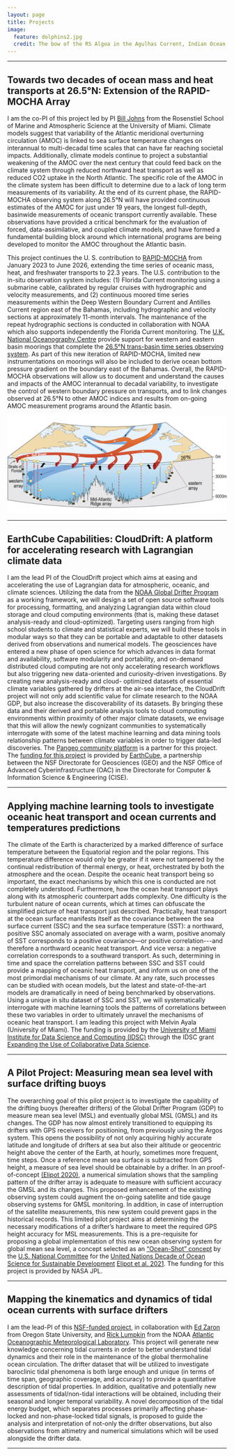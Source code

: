 ```yaml
---
layout: page
title: Projects
image:
  feature: dolphins2.jpg
  credit: The bow of the RS Algoa in the Agulhas Current, Indian Ocean, April 2016
---
```



* * *
## Towards two decades of ocean mass and heat transports at 26.5°N: Extension of the RAPID-MOCHA Array

I am the co-PI of this project led by PI [Bill Johns](https://people.miami.edu/profile/bjohns@rsmas.miami.edu) from the Rosenstiel School of Marine and Atmospheric Science at the University of Miami. Climate models suggest that variability of the Atlantic meridional overturning circulation (AMOC) is linked to sea surface temperature changes on interannual to multi-decadal time scales that can have far reaching societal impacts. Additionally, climate models continue to project a substantial weakening of the AMOC over the next century that could feed back on the climate system through reduced northward heat transport as well as reduced CO2 uptake in the North Atlantic. The specific role of the AMOC in the climate system has been difficult to determine due to a lack of long term measurements of its variability. At the end of its current phase, the RAPID-MOCHA observing system along 26.5°N will have provided continuous estimates of the AMOC for just under 19 years, the longest full-depth, basinwide measurements of oceanic transport currently available. These observations have provided a critical benchmark for the evaluation of forced, data-assimilative, and coupled climate models, and have formed a fundamental building block around which international programs are being developed to monitor the AMOC throughout the Atlantic basin.

This project continues the U. S. contribution to [RAPID-MOCHA](https://mocha.rsmas.miami.edu/mocha/index.html) from January 2023 to June 2026, extending the time series of oceanic mass, heat, and freshwater transports to 22.3 years. The U.S. contribution to the in-situ observation system includes: (1) Florida Current monitoring using a submarine cable, calibrated by regular cruises with hydrographic and velocity measurements, and (2) continuous moored time series measurements within the Deep Western Boundary Current and Antilles Current region east of the Bahamas, including hydrographic and velocity sections at approximately 11-month intervals. The maintenance of the repeat hydrographic sections is conducted in collaboration with NOAA which also supports independently the Florida Current monitoring. The [U.K. National Oceanography Centre](https://noc.ac.uk) provide support for western and eastern basin moorings that complete the [26.5°N trans-basin time series observing system](https://www.rapid.ac.uk/rapidmoc/). As part of this new iteration of RAPID-MOCHA, limited new instrumentations on moorings will also be included to derive ocean bottom pressure gradient on the boundary east of the Bahamas. Overall, the RAPID-MOCHA observations will allow us to document and understand the causes and impacts of the AMOC interannual to decadal variability, to investigate the control of western boundary pressure on transports, and to link changes observed at 26.5°N to other AMOC indices and results from on-going AMOC measurement programs around the Atlantic basin.

![Schematic of RAPID Array in relation to meridional overturning circulation pattern](/images/mocha-method.jpg)

* * *
## EarthCube Capabilities: CloudDrift: A platform for accelerating research with Lagrangian climate data

I am the lead PI of the CloudDrift project which aims at easing and accelerating the use of Lagrangian data for atmospheric, oceanic, and climate sciences. Utilizing the data from the [NOAA Global Drifter Program](https://www.aoml.noaa.gov/phod/gdp/) as a working framework, we will design a set of open source software tools for processing, formatting, and analyzing Lagrangian data within cloud storage and cloud computing environments (that is, making these dataset analysis-ready and cloud-optimized). Targeting users ranging from high school students to climate and statistical experts, we will build these tools in modular ways so that they can be portable and adaptable to other datasets derived from observations and numerical models. The geosciences have entered a new phase of open science for which advances in data format and availability, software modularity and portability, and on-demand distributed cloud computing are not only accelerating research workflows but also triggering new data-oriented and curiosity-driven investigations. By creating new analysis-ready and cloud- optimized datasets of essential climate variables gathered by drifters at the air-sea interface, the CloudDrift project will not only add scientific value for climate research to the NOAA GDP, but also increase the discoverability of its datasets. By bringing these data and their derived and portable analysis tools to cloud computing environments within proximity of other major climate datasets, we envisage that this will allow the newly cognizant communities to systematically interrogate with some of the latest machine learning and data mining tools relationship patterns between climate variables in order to trigger data-led discoveries. The [Pangeo community platform](https://pangeo.io) is a partner for this project. The [funding for this project](https://www.nsf.gov/awardsearch/showAward?AWD_ID=2126413) is provided by [EarthCube](https://www.earthcube.org), a partnership between the NSF Directorate for Geosciences (GEO) and the NSF Office of Advanced Cyberinfrastructure (OAC) in the Directorate for Computer & Information Science & Engineering (CISE).

* * *

## Applying machine learning tools to investigate oceanic heat transport and ocean currents and temperatures predictions

The climate of the Earth is characterized by a marked difference of surface temperature between the Equatorial region and the polar regions. This temperature difference would only be greater if it were not tampered by the continual redistribution of thermal energy, or heat, orchestrated by both the atmosphere and the ocean. Despite the oceanic heat transport being so important, the exact mechanisms by which this one is conducted are not completely understood. Furthermore, how the ocean heat transport plays along with its atmospheric counterpart adds complexity. One difficulty is the turbulent nature of ocean currents, which at times can obfuscate the simplified picture of heat transport just described. Practically, heat transport at the ocean surface manifests itself as the covariance between the sea surface current (SSC) and the sea surface temperature (SST): a northward, positive SSC anomaly associated on average with a warm, positive anomaly of SST corresponds to a positive covariance—or positive correlation---and therefore a northward oceanic heat transport. And vice versa: a negative correlation corresponds to a southward transport. As such, determining in time and space the correlation patterns between SSC and SST could provide a mapping of oceanic heat transport, and inform us on one of the most primordial mechanisms of our climate. At any rate, such processes can be studied with ocean models, but the latest and state-of-the-art models are dramatically in need of being benchmarked by observations. Using a unique in situ dataset of SSC and SST, we will systematically interrogate with machine learning tools the patterns of correlations between these two variables in order to ultimately unravel the mechanisms of oceanic heat transport. I am leading this project with Melvin Ayala (University of Miami). The funding is provided by the [University of Miami Institute for Data Science and Computing (IDSC)](https://idsc.miami.edu) through the IDSC grant [Expanding the Use of Collaborative Data Science](https://idsc.miami.edu/grants-programs/).

* * *

## A Pilot Project: Measuring mean sea level with surface drifting buoys

The overarching goal of this pilot project is to investigate the capability of the drifting buoys (hereafter drifters) of the Global Drifter Program (GDP) to measure mean sea level (MSL) and eventually global MSL (GMSL) and its changes. The GDP has now almost entirely transitioned to equipping its drifters with GPS receivers for positioning, from previously using the Argos system. This opens the possibility of not only acquiring highly accurate latitude and longitude of drifters at sea but also their altitude or geocentric height above the center of the Earth, at hourly, sometimes more frequent, time steps. Once a reference mean sea surface is subtracted from GPS height, a measure of sea level should be obtainable by a drifter. In an proof-of-concept [(Elipot 2020)](https://dx.doi.org/10.1029/2020GL091078), a numerical simulation shows that the sampling pattern of the drifter array is adequate to measure with sufficient accuracy the GMSL and its changes. This proposed enhancement of the existing observing system could augment the on-going satellite and tide gauge observing systems for GMSL monitoring. In addition, in case of interruption of the satellite measurements, this new system could prevent gaps in the historical records. This limited pilot project aims at determining the necessary modifications of a drifter’s hardware to meet the required GPS height accuracy for MSL measurements. This is a pre-requisite for proposing a global implementation of this new ocean observing system for global mean sea level, a concept selected as an [“Ocean-Shot” concept](https://vimeo.com/517315234) by the [U.S. National Committee](https://www.nationalacademies.org/our-work/us-national-committee-on-ocean-science-for-sustainable-development-2021-2030/ocean-shot-directory) for the [United Nations Decade of Ocean Science for Sustainable Development](https://www.oceandecade.org) [Elipot et al. 2021](https://doi.org/10.4031/MTSJ.55.3.12). The funding for this project is provided by NASA JPL.

* * *

## Mapping the kinematics and dynamics of tidal ocean currents with surface drifters

I am the lead-PI of this [NSF-funded project](https://www.nsf.gov/awardsearch/showAward?AWD_ID=1851166&HistoricalAwards=false), in collaboration with [Ed Zaron](https://ceoas.oregonstate.edu/people/edward-zaron) from Oregon State University, and [Rick Lumpkin](https://www.aoml.noaa.gov/phod/people/lumpkin/) from the NOAA [Atlantic Oceanographic Meteorological Laboratory](https://www.aoml.noaa.gov). This project will generate new knowledge concerning tidal currents in order to better understand tidal dynamics and their role in the maintenance of the global thermohaline ocean circulation. The drifter dataset that will be utilized to investigate baroclinic tidal phenomena is both large enough and unique (in terms of time span, geographic coverage, and accuracy) to provide a quantitative description of tidal properties. In addition, qualitative and potentially new assessments of tidal/non-tidal interactions will be obtained, including their seasonal and longer temporal variability. A novel decomposition of the tidal energy budget, which separates processes primarily affecting phase-locked and non-phase-locked tidal signals, is proposed to guide the analysis and interpretation of not-only the drifter observations, but also observations from altimetry and numerical simulations which will be used alongside the drifter data.


* * *
